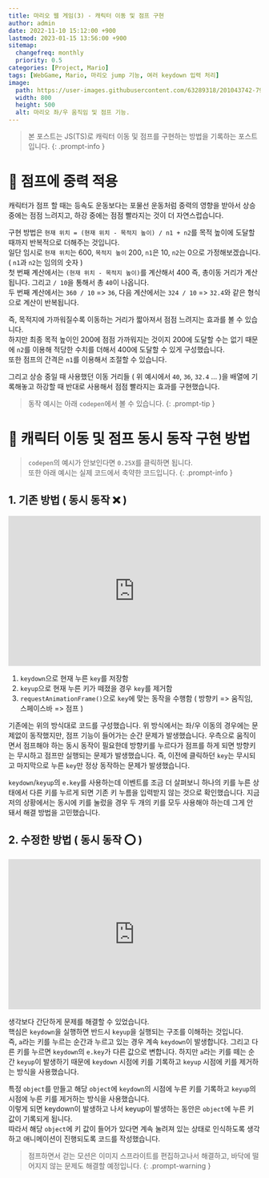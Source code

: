 ```yaml
---
title: 마리오 웹 게임(3) - 캐릭터 이동 및 점프 구현
author: admin
date: 2022-11-10 15:12:00 +900
lastmod: 2023-01-15 13:56:00 +900
sitemap:
  changefreq: monthly
  priority: 0.5
categories: [Project, Mario]
tags: [WebGame, Mario, 마리오 jump 기능, 여러 keydown 입력 처리]
image:
  path: https://user-images.githubusercontent.com/63289318/201043742-79a258da-10ca-4d41-9537-0e19583cb999.gif
  width: 800
  height: 500
  alt: 마리오 좌/우 움직임 및 점프 기능.
---
```


> 본 포스트는 JS(TS)로 캐릭터 이동 및 점프를 구현하는 방법을 기록하는 포스트입니다.
{: .prompt-info }

# 🧐 점프에 중력 적용
캐릭터가 점프 할 때는 등속도 운동보다는 포물선 운동처럼 중력의 영향을 받아서 상승 중에는 점점 느려지고, 하강 중에는 점점 빨라지는 것이 더 자연스럽습니다.<br />

구현 방법은 `현재 위치 = (현재 위치 - 목적지 높이) / n1 + n2`를 목적 높이에 도달할 때까지 반복적으로 더해주는 것입니다.<br />
일단 임시로 `현재 위치`는 600, `목적지 높이` 200, `n1`은 10, `n2`는 0으로 가정해보겠습니다. ( `n1`과 `n2`는 임의의 숫자 )<br />
첫 번째 계산에서는 `(현재 위치 - 목적지 높이)`를 계산해서 400 즉, 총이동 거리가 계산됩니다.
그리고 `/ 10`을 통해서 총 `40`이 나옵니다.<br />
두 번째 계산에서는 `360 / 10` => `36`, 다음 계산에서는 `324 / 10` => `32.4`와 같은 형식으로 계산이 반복됩니다.

즉, 목적지에 가까워질수록 이동하는 거리가 짧아져서 점점 느려지는 효과를 볼 수 있습니다.<br />
하지만 최종 목적 높이인 200에 점점 가까워지는 것이지 200에 도달할 수는 없기 때문에 `n2`를 이용해 적당한 수치를 더해서 400에 도달할 수 있게 구성했습니다.<br />
또한 점프의 간격은 `n1`를 이용해서 조절할 수 있습니다.

그리고 상승 중일 때 사용했던 이동 거리들 ( 위 예시에서 `40`, `36`, `32.4` ... )을 배열에 기록해놓고 하강할 때 반대로 사용해서 점점 빨라지는 효과를 구현했습니다.

> 동작 예시는 아래 `codepen`에서 볼 수 있습니다.
{: .prompt-tip }

# 🤔 캐릭터 이동 및 점프 동시 동작 구현 방법
> `codepen`의 예시가 안보인다면 `0.25X`를 클릭하면 됩니다.<br />또한 아래 예시는 실제 코드에서 축약한 코드입니다.
{: .prompt-info }

## 1. 기존 방법 ( 동시 동작 ❌ )
<iframe height="300" style="width: 100%;" scrolling="no" title="Untitled" src="https://codepen.io/1-blue/embed/jOKBPpJ?default-tab=html%2Cresult" frameborder="no" loading="lazy" allowtransparency="true" allowfullscreen="true">
  See the Pen <a href="https://codepen.io/1-blue/pen/jOKBPpJ">
  Untitled</a> by 1-blue (<a href="https://codepen.io/1-blue">@1-blue</a>)
  on <a href="https://codepen.io">CodePen</a>.
</iframe>

1. `keydown`으로 현재 누른 `key`를 저장함
2. `keyup`으로 현재 누른 키가 떼졌을 경우 `key`를 제거함
3. `requestAnimationFrame()`으로 `key`에 맞는 동작을 수행함 ( 방향키 => 움직임, 스페이스바 => 점프 )

기존에는 위의 방식대로 코드를 구성했습니다.
위 방식에서는 좌/우 이동의 경우에는 문제없이 동작했지만, 점프 기능이 들어가는 순간 문제가 발생했습니다.
우측으로 움직이면서 점프해야 하는 동시 동작이 필요한데 방향키를 누르다가 점프를 하게 되면 방향키는 무시하고 점프만 실행되는 문제가 발생했습니다.
즉, 이전에 클릭하던 `key`는 무시되고 마지막으로 누른 `key`만 정상 동작하는 문제가 발생했습니다.

`keydown`/`keyup`의 `e.key`를 사용하는데 이벤트를 조금 더 살펴보니 하나의 키를 누른 상태에서 다른 키를 누르게 되면 기존 키 누름을 입력받지 않는 것으로 확인했습니다.
지금 저의 상황에서는 동시에 키를 눌렀을 경우 두 개의 키를 모두 사용해야 하는데 그게 안 돼서 해결 방법을 고민했습니다.

## 2. 수정한 방법 ( 동시 동작 ⭕ )
<iframe height="300" style="width: 100%;" scrolling="no" title="TS_Move_Jump_2" src="https://codepen.io/1-blue/embed/oNyZXdB?default-tab=html%2Cresult" frameborder="no" loading="lazy" allowtransparency="true" allowfullscreen="true">
  See the Pen <a href="https://codepen.io/1-blue/pen/oNyZXdB">
  TS_Move_Jump_2</a> by 1-blue (<a href="https://codepen.io/1-blue">@1-blue</a>)
  on <a href="https://codepen.io">CodePen</a>.
</iframe>

생각보다 간단하게 문제를 해결할 수 있었습니다.<br />
핵심은 `keydown`을 실행하면 반드시 `keyup`을 실행되는 구조를 이해하는 것입니다.<br />
즉, `a`라는 키를 누르는 순간과 누르고 있는 경우 계속 `keydown`이 발생합니다.
그리고 다른 키를 누르면 `keydown`의 `e.key`가 다른 값으로 변합니다.
하지만 `a`라는 키를 떼는 순간 `keyup`이 발생하기 때문에 `keydown` 시점에 키를 기록하고 `keyup` 시점에 키를 제거하는 방식을 사용했습니다.

특정 `object`를 만들고 해당 `object`에 `keydown`의 시점에 누른 키를 기록하고 `keyup`의 시점에 누른 키를 제거하는 방식을 사용했습니다.<br />
이렇게 되면 keydown이 발생하고 나서 keyup이 발생하는 동안은 `object`에 누른 키 값이 기록되게 됩니다.<br />
따라서 해당 `object`에 키 값이 들어가 있다면 계속 눌려져 있는 상태로 인식하도록 생각하고 애니메이션이 진행되도록 코드를 작성했습니다.

> 점프하면서 걷는 모션은 이미지 스프라이트를 편집하고나서 해결하고, 바닥에 떨어지지 않는 문제도 해결할 예정입니다.
{: .prompt-warning }